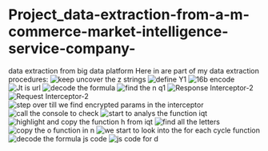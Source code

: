 # Project_data-extraction-from-a-m-commerce-market-intelligence-service-company-
data extraction from big data platform
Here in are part of my data extraction procedures:
![keep uncover the z strings](https://user-images.githubusercontent.com/70765681/221351006-0f8bfd9c-fcf3-4a82-938b-77428814c461.png)
![define Y1](https://user-images.githubusercontent.com/70765681/221351009-995affb5-241d-4ecf-ae92-f2e98c57cf47.png)
![16b encode](https://user-images.githubusercontent.com/70765681/221351011-1e07aea2-f9c6-477f-b9ab-8bdf7abb561a.png)
![Jt is url](https://user-images.githubusercontent.com/70765681/221351012-141a0d3a-e08d-4d0a-ba6a-dce7753f90a2.png)
![decode the formula](https://user-images.githubusercontent.com/70765681/221351013-23a7b9bb-2507-4be4-9e16-dae61d31ac9d.png)
![find the n   q1](https://user-images.githubusercontent.com/70765681/221351016-9fdc36c4-dcd5-4a46-89b4-7fe3f4451db3.png)
![Response Interceptor-2](https://user-images.githubusercontent.com/70765681/221351018-5535e3f3-b54f-4bff-9c75-78fea9a15970.png)
![Request Interceptor-2](https://user-images.githubusercontent.com/70765681/221351019-b95d2608-7a3c-4c63-94b7-c92e9a4774f3.png)
![step over till we find encrypted params in the interceptor](https://user-images.githubusercontent.com/70765681/221351020-f7747a2c-c7cc-4185-b60b-730525a82e02.png)
![call the console to check](https://user-images.githubusercontent.com/70765681/221351021-5ed611c1-183a-407d-895f-8aba380258da.png)
![start to analys the function iqt](https://user-images.githubusercontent.com/70765681/221351024-60b4c820-cbd7-459c-8a2f-888994c10a87.png)
![highlight and copy the function h from iqt](https://user-images.githubusercontent.com/70765681/221351025-b0feafc9-281c-4215-8146-2d2e20694e71.png)
![find all the letters](https://user-images.githubusercontent.com/70765681/221351026-467067af-a3e8-4ba8-aa63-665d67f2c217.png)
![copy the  o function in n](https://user-images.githubusercontent.com/70765681/221351027-7d576bb0-4c9b-4856-bfde-dd7a86fce47a.png)
![we start to look into the for each cycle function](https://user-images.githubusercontent.com/70765681/221351028-069a830d-aec9-4592-8de8-6f0ae8efd2e4.png)
![decode the formula js code](https://user-images.githubusercontent.com/70765681/221351204-7fcc9ab3-a951-4e86-af0b-2e44eae829d9.png)
![js code for d](https://user-images.githubusercontent.com/70765681/221351276-ec659e9d-818b-4b1e-ac89-77d9cdb4737e.png)
